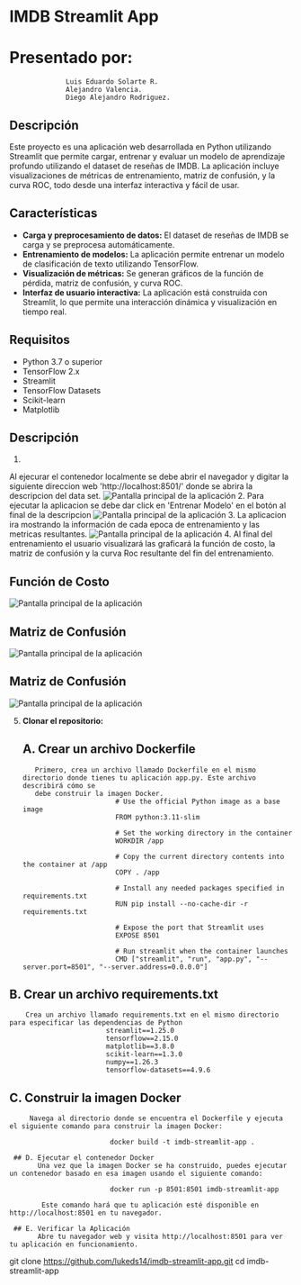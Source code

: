 # IMDB Streamlit App

# Presentado por: 
                  Luis Eduardo Solarte R. 
                  Alejandro Valencia. 
                  Diego Alejandro Rodriguez.

## Descripción

Este proyecto es una aplicación web desarrollada en Python utilizando Streamlit que permite cargar, entrenar y evaluar un modelo de aprendizaje profundo utilizando el dataset de reseñas de IMDB. La aplicación incluye visualizaciones de métricas de entrenamiento, matriz de confusión, y la curva ROC, todo desde una interfaz interactiva y fácil de usar.

## Características

- **Carga y preprocesamiento de datos:** El dataset de reseñas de IMDB se carga y se preprocesa automáticamente.
- **Entrenamiento de modelos:** La aplicación permite entrenar un modelo de clasificación de texto utilizando TensorFlow.
- **Visualización de métricas:** Se generan gráficos de la función de pérdida, matriz de confusión, y curva ROC.
- **Interfaz de usuario interactiva:** La aplicación está construida con Streamlit, lo que permite una interacción dinámica y visualización en tiempo real.

## Requisitos

- Python 3.7 o superior
- TensorFlow 2.x
- Streamlit
- TensorFlow Datasets
- Scikit-learn
- Matplotlib

## Descripción

1. 
  Al ejecurar el contenedor localmente se debe abrir el navegador y digitar la siguiente direccion web 'http://localhost:8501/' donde
  se abrira la descripcion del data set.
  ![Pantalla principal de la aplicación](imagenPrincipal.png)
2. Para ejecutar la aplicacion se debe dar click en 'Entrenar Modelo' en el botón al final de la descripcion
  ![Pantalla principal de la aplicación](boton.png)
3. La aplicacion ira mostrando la información de cada epoca de entrenamiento y las metricas resultantes.
  ![Pantalla principal de la aplicación](epoca.png)
4. Al final del entrenamiento el usuario visualizará las graficará la función de costo, la matriz de confusión y la curva Roc resultante 
   del fin del entrenamiento.

## Función de Costo
![Pantalla principal de la aplicación](grafica1.png) 

## Matriz de Confusión
![Pantalla principal de la aplicación](grafica2.png) 

## Matriz de Confusión
![Pantalla principal de la aplicación](grafica3.png) 

5. **Clonar el repositorio:**
    ## A. Crear un archivo Dockerfile
          Primero, crea un archivo llamado Dockerfile en el mismo directorio donde tienes tu aplicación app.py. Este archivo describirá cómo se 
          debe construir la imagen Docker.
                              # Use the official Python image as a base image
                              FROM python:3.11-slim
                              
                              # Set the working directory in the container
                              WORKDIR /app
                              
                              # Copy the current directory contents into the container at /app
                              COPY . /app
                              
                              # Install any needed packages specified in requirements.txt
                              RUN pip install --no-cache-dir -r requirements.txt
                              
                              # Expose the port that Streamlit uses
                              EXPOSE 8501
                              
                              # Run streamlit when the container launches
                              CMD ["streamlit", "run", "app.py", "--server.port=8501", "--server.address=0.0.0.0"]

  ## B. Crear un archivo requirements.txt
        Crea un archivo llamado requirements.txt en el mismo directorio para especificar las dependencias de Python
                            streamlit==1.25.0
                            tensorflow==2.15.0
                            matplotlib==3.8.0
                            scikit-learn==1.3.0
                            numpy==1.26.3
                            tensorflow-datasets==4.9.6

   ## C. Construir la imagen Docker
         Navega al directorio donde se encuentra el Dockerfile y ejecuta el siguiente comando para construir la imagen Docker:

                             docker build -t imdb-streamlit-app .

     ## D. Ejecutar el contenedor Docker
           Una vez que la imagen Docker se ha construido, puedes ejecutar un contenedor basado en esa imagen usando el siguiente comando:

                             docker run -p 8501:8501 imdb-streamlit-app

            Este comando hará que tu aplicación esté disponible en http://localhost:8501 en tu navegador.

     ## E. Verificar la Aplicación
           Abre tu navegador web y visita http://localhost:8501 para ver tu aplicación en funcionamiento.

    
   git clone https://github.com/lukeds14/imdb-streamlit-app.git
   cd imdb-streamlit-app
